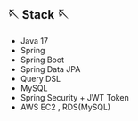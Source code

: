 ## 🪡 Stack 🪡

- Java 17
- Spring
- Spring Boot
- Spring Data JPA
- Query DSL
- MySQL
- Spring Security + JWT Token
- AWS EC2 , RDS(MySQL)
